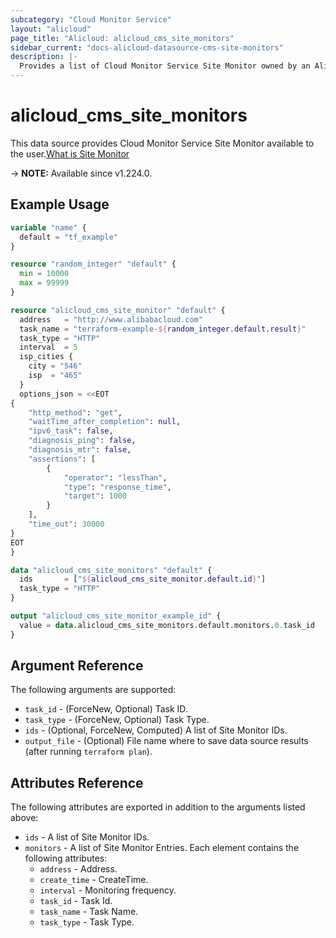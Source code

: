 ```yaml
---
subcategory: "Cloud Monitor Service"
layout: "alicloud"
page_title: "Alicloud: alicloud_cms_site_monitors"
sidebar_current: "docs-alicloud-datasource-cms-site-monitors"
description: |-
  Provides a list of Cloud Monitor Service Site Monitor owned by an Alibaba Cloud account.
---
```


# alicloud_cms_site_monitors

This data source provides Cloud Monitor Service Site Monitor available to the user.[What is Site Monitor](https://www.alibabacloud.com/help/en/)

-> **NOTE:** Available since v1.224.0.

## Example Usage

```terraform
variable "name" {
  default = "tf_example"
}

resource "random_integer" "default" {
  min = 10000
  max = 99999
}

resource "alicloud_cms_site_monitor" "default" {
  address   = "http://www.alibabacloud.com"
  task_name = "terraform-example-${random_integer.default.result}"
  task_type = "HTTP"
  interval  = 5
  isp_cities {
    city = "546"
    isp  = "465"
  }
  options_json = <<EOT
{
    "http_method": "get",
    "waitTime_after_completion": null,
    "ipv6_task": false,
    "diagnosis_ping": false,
    "diagnosis_mtr": false,
    "assertions": [
        {
            "operator": "lessThan",
            "type": "response_time",
            "target": 1000
        }
    ],
    "time_out": 30000
}
EOT
}

data "alicloud_cms_site_monitors" "default" {
  ids       = ["${alicloud_cms_site_monitor.default.id}"]
  task_type = "HTTP"
}

output "alicloud_cms_site_monitor_example_id" {
  value = data.alicloud_cms_site_monitors.default.monitors.0.task_id
}
```

## Argument Reference

The following arguments are supported:
* `task_id` - (ForceNew, Optional) Task ID.
* `task_type` - (ForceNew, Optional) Task Type.
* `ids` - (Optional, ForceNew, Computed) A list of Site Monitor IDs.
* `output_file` - (Optional) File name where to save data source results (after running `terraform plan`).


## Attributes Reference

The following attributes are exported in addition to the arguments listed above:
* `ids` - A list of Site Monitor IDs.
* `monitors` - A list of Site Monitor Entries. Each element contains the following attributes:
  * `address` - Address.
  * `create_time` - CreateTime.
  * `interval` - Monitoring frequency.
  * `task_id` - Task Id.
  * `task_name` - Task Name.
  * `task_type` - Task Type.
